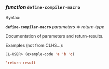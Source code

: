 ### <em>function</em> <strong>`define-compiler-macro`</strong>

Syntax:

<strong>`define-compiler-macro`</strong> <em>parameters</em> => <em>return-type</em>

Documentation of parameters and return-results.

Examples (not from CLHS...):

```lisp
CL-USER> (example-code 'a 'b 'c)

'return-result
```
